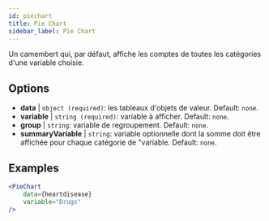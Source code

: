 ```yaml
---
id: piechart
title: Pie Chart
sidebar_label: Pie Chart
---
```


Un camembert qui, par défaut, affiche les comptes de toutes les catégories d'une variable choisie.

## Options

* __data__ | `object (required)`: les tableaux d'objets de valeur. Default: `none`.
* __variable__ | `string (required)`: variable à afficher. Default: `none`.
* __group__ | `string`: variable de regroupement. Default: `none`.
* __summaryVariable__ | `string`: variable optionnelle dont la somme doit être affichée pour chaque catégorie de "variable. Default: `none`.


## Examples

```jsx live
<PieChart 
    data={heartdisease} 
    variable="Drugs"
/>
```

